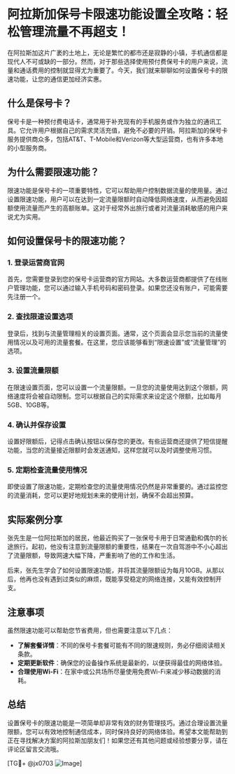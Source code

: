 # 阿拉斯加保号卡限速功能设置全攻略：轻松管理流量不再超支！

在阿拉斯加这片广袤的土地上，无论是繁忙的都市还是寂静的小镇，手机通信都是现代人不可或缺的一部分。然而，对于那些选择使用预付费保号卡的用户来说，流量和通话费用的控制就显得尤为重要了。今天，我们就来聊聊如何设置保号卡的限速功能，让您的通信更加经济实惠。

## 什么是保号卡？

保号卡是一种预付费电话卡，通常用于补充现有的手机服务或作为独立的通讯工具。它允许用户根据自己的需求灵活充值，避免不必要的开销。阿拉斯加的保号卡服务提供商众多，包括AT&T、T-Mobile和Verizon等大型运营商，也有许多本地的小型服务商。

## 为什么需要限速功能？

限速功能是保号卡的一项重要特性，它可以帮助用户控制数据流量的使用量。通过设置限速功能，用户可以在达到一定流量限额时自动降低网络速度，从而避免因超额使用流量而产生的高额账单。这对于经常外出旅行或者对流量消耗敏感的用户来说尤为实用。

## 如何设置保号卡的限速功能？

### 1. 登录运营商官网

首先，您需要登录到您的保号卡运营商的官方网站。大多数运营商都提供了在线账户管理功能，您可以通过输入手机号码和密码登录。如果您还没有账户，可能需要先注册一个。

### 2. 查找限速设置选项

登录后，找到与流量管理相关的设置页面。通常，这个页面会显示您当前的流量使用情况以及可用的流量套餐。在这里，您应该能够看到“限速设置”或“流量管理”的选项。

### 3. 设置流量限额

在限速设置页面，您可以设置一个流量限额。一旦您的流量使用达到这个限额，网络速度将会被自动限制。您可以根据自己的实际需求来设定这个限额，比如每月5GB、10GB等。

### 4. 确认并保存设置

设置好限额后，记得点击确认按钮以保存您的更改。有些运营商还提供了短信提醒功能，当您的流量接近限额时会发送通知，这样您就可以及时调整使用习惯。

### 5. 定期检查流量使用情况

即使设置了限速功能，定期检查您的流量使用情况仍然是非常重要的。通过监控您的流量消耗，您可以更好地规划未来的使用计划，确保不会超出预算。

## 实际案例分享

张先生是一位阿拉斯加的居民，他最近购买了一张保号卡用于日常通勤和偶尔的长途旅行。起初，他没有注意到流量限额的重要性，结果在一次自驾游中不小心超出了流量限额，导致网速大幅下降，严重影响了他的工作和生活。

后来，张先生学会了如何设置限速功能，并将其流量限额设为每月10GB。从那以后，他再也没有遇到过类似的麻烦，既能享受稳定的网络连接，又能有效控制开支。

## 注意事项

虽然限速功能可以帮助您节省费用，但也需要注意以下几点：

- **了解套餐详情**：不同的保号卡套餐可能有不同的限速规则，务必仔细阅读相关条款。
- **定期更新软件**：确保您的设备操作系统是最新的，以便获得最佳的网络体验。
- **合理使用Wi-Fi**：在家中或公共场所尽量使用免费Wi-Fi来减少移动数据的消耗。

## 总结

设置保号卡的限速功能是一项简单却非常有效的财务管理技巧。通过合理设置流量限额，您可以有效地控制通信成本，同时保持良好的网络体验。希望本文能帮助到正在寻找解决方案的阿拉斯加朋友们！如果您还有其他问题或经验想要分享，请在评论区留言交流哦。

[TG💪+ @jx0703 ![Image](https://github.com/user-attachments/assets/dbca1d08-cadb-493c-b0ec-ad6f7a83f270)]